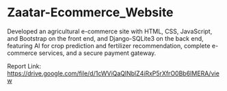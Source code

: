 # Zaatar-Ecommerce_Website
Developed an agricultural e-commerce site with HTML, CSS, JavaScript, and Bootstrap on the front end, and Django-SQLite3 on the back end, featuring AI for crop prediction and fertilizer recommendation, complete e-commerce services, and a secure payment gateway.

Report Link: https://drive.google.com/file/d/1cWViQaQlNblZ4iRxP5rXfrO0Bb6IMERA/view
